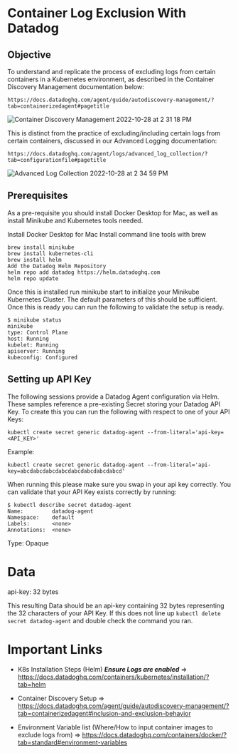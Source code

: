 # Container Log Exclusion  With Datadog

Objective
-----------

To understand and replicate the process of excluding logs from certain containers in a Kubernetes environment, as described in the Container Discovery Management documentation below:

```
https://docs.datadoghq.com/agent/guide/autodiscovery-management/?tab=containerizedagent#pagetitle
```

![Container Discovery Management 2022-10-28 at 2 31 18 PM](https://user-images.githubusercontent.com/60328238/198711855-f43d7ab1-cc91-40c2-a59d-d09b5e0c0bc1.jpg)


This is distinct from the practice of excluding/including certain logs from certain containers, discussed in our Advanced Logging documentation:

```
https://docs.datadoghq.com/agent/logs/advanced_log_collection/?tab=configurationfile#pagetitle
```
![Advanced Log Collection 2022-10-28 at 2 34 59 PM](https://user-images.githubusercontent.com/60328238/198711744-ad91a93b-d2fe-4c20-bf1e-1b859ccc9ad9.jpg)


Prerequisites
-------------

As a pre-requisite you should install Docker Desktop for Mac, as well as install Minikube and Kubernetes tools needed.

Install Docker Desktop for Mac
Install command line tools with brew

```
brew install minikube
brew install kubernetes-cli
brew install helm
Add the Datadog Helm Repository
helm repo add datadog https://helm.datadoghq.com
helm repo update
```

Once this is installed run minikube start to initialize your Minikube Kubernetes Cluster. The default parameters of this should be sufficient. Once this is ready you can run the following to validate the setup is ready.

```
$ minikube status
minikube
type: Control Plane
host: Running
kubelet: Running
apiserver: Running
kubeconfig: Configured
```


Setting up API Key
---------

The following sessions provide a Datadog Agent configuration via Helm. These samples reference a pre-existing Secret storing your Datadog API Key. To create this you can run the following with respect to one of your API Keys:

```
kubectl create secret generic datadog-agent --from-literal='api-key=<API_KEY>'
```

Example:

```
kubectl create secret generic datadog-agent --from-literal='api-key=abcdabcdabcdabcdabcdabcdabcdabcd'
```

When running this please make sure you swap in your api key correctly. You can validate that your API Key exists correctly by running:

```
$ kubectl describe secret datadog-agent
Name:         datadog-agent
Namespace:    default
Labels:       <none>
Annotations:  <none>
```

Type:  Opaque

Data
====
api-key:  32 bytes

This resulting Data should be an api-key containing 32 bytes representing the 32 characters of your API Key. If this does not line up `kubectl delete secret datadog-agent` and double check the command you ran.

Important Links
====

- K8s Installation Steps (Helm) ***Ensure Logs are enabled*** => https://docs.datadoghq.com/containers/kubernetes/installation/?tab=helm

- Container Discovery Setup => https://docs.datadoghq.com/agent/guide/autodiscovery-management/?tab=containerizedagent#inclusion-and-exclusion-behavior

- Environment Variable list (Where/How to input container images to exclude logs from) => https://docs.datadoghq.com/containers/docker/?tab=standard#environment-variables


